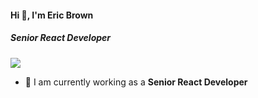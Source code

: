 #### Hi 👋, I'm Eric Brown
##### **Senior React Developer**

[![](https://visitcount.itsvg.in/api?id=ericbrown2716&icon=0&color=9)](https://visitcount.itsvg.in)

- 🔭 I am currently working as a **Senior React Developer**
